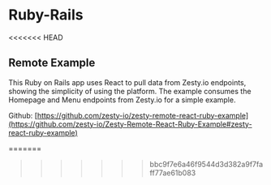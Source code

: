 # Ruby-Rails

<<<<<<< HEAD
## Remote Example

This Ruby on Rails app uses React to pull data from Zesty.io endpoints, showing the simplicity of using the platform. The example consumes the Homepage and Menu endpoints from Zesty.io for a simple example.

Github: [https://github.com/zesty-io/zesty-remote-react-ruby-example](https://github.com/zesty-io/Zesty-Remote-React-Ruby-Example#zesty-react-ruby-example)

=======
>>>>>>> bbc9f7e6a46f9544d3d382a9f7faff77ae61b083
